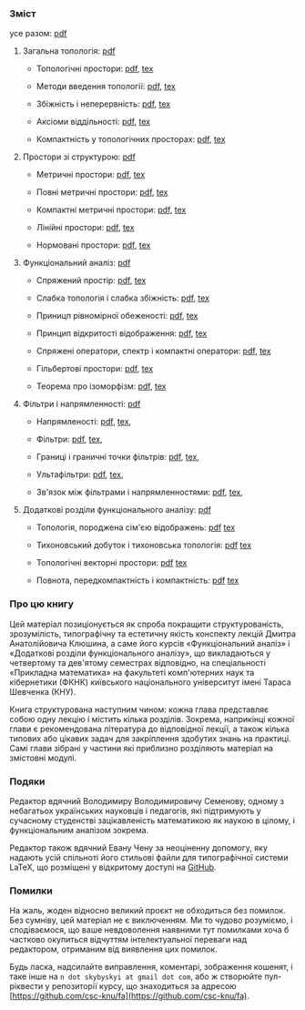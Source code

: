 ### Зміст

усе разом: [pdf](./pdf/main.pdf)

1. Загальна топологія: [pdf](./pdf/topology.pdf)

    - Топологічні простори:
        [pdf](./pdf/topology/introduction.pdf),
        [tex](./tex/topology/introduction.tex)

    - Методи введення топології:
        [pdf](./pdf/topology/closure-interior-bases.pdf),
        [tex](./tex/topology/closure-interior-bases.tex)

    - Збіжність і неперервність:
        [pdf](./pdf/topology/convergence-continuity.pdf),
        [tex](./tex/topology/convergence-continuity.tex)

    - Аксіоми віддільності:
        [pdf](./pdf/topology/separability.pdf),
        [tex](./tex/topology/separability.tex)

    - Компактність у топологічних просторах:
        [pdf](./pdf/topology/compactness.pdf),
        [tex](./tex/topology/compactness.tex)

2. Простори зі структурою: [pdf](./pdf/metric.pdf)

    - Метричні простори:
        [pdf](./pdf/metric/introduction.pdf),
        [tex](./tex/metric/introduction.tex)

    - Повні метричні простори:
        [pdf](./pdf/metric/completeness.pdf),
        [tex](./tex/metric/completeness.tex)

    - Компактні метричні простори:
        [pdf](./pdf/metric/compactness.pdf),
        [tex](./tex/metric/compactness.tex)

    - Лінійні простори:
        [pdf](./pdf/metric/linear.pdf),
        [tex](./tex/metric/linear.tex)

    - Нормовані простори:
        [pdf](./pdf/metric/normed.pdf),
        [tex](./tex/metric/normed.tex)

3. Функціональний аналіз: [pdf](./pdf/functional.pdf)

    - Спряжений простір:
        [pdf](./pdf/functional/conjugate.pdf),
        [tex](./tex/functional/conjugate.tex)

    - Слабка топологія і слабка збіжність:
        [pdf](./pdf/functional/weak-topology-convergence.pdf),
        [tex](./tex/functional/weak-topology-convergence.tex)

    - Приницп рівномірної обеженості:
        [pdf](./pdf/functional/uniform-boundedness.pdf),
        [tex](./tex/functional/uniform-boundedness.tex)

    - Принцип відкритості відображення:
        [pdf](./pdf/functional/openness.pdf),
        [tex](./tex/functional/openness.tex)

    - Спряжені оператори, спектр і компактні оператори:
        [pdf](./pdf/functional/spectrum.pdf),
        [tex](./tex/functional/spectrum.tex)

    - Гільбертові простори:
        [pdf](./pdf/functional/hilbert.pdf),
        [tex](./tex/functional/hilbert.tex)

    - Теорема про ізоморфізм:
        [pdf](./pdf/functional/isomorphism.pdf),
        [tex](./tex/functional/isomorphism.tex)

4. Фільтри і напрямленності: [pdf](./pdf/filters-nets.pdf)

    - Напрямленості:
        [pdf](./pdf/filters-nets/nets.pdf),
        [tex](./tex/filters-nets/nets.tex),

    - Фільтри:
        [pdf](./pdf/filters-nets/filters.pdf),
        [tex](./tex/filters-nets/filters.tex),

    - Границі і граничні точки фільтрів:
        [pdf](./pdf/filters-nets/filters-limits.pdf),
        [tex](./tex/filters-nets/filters-limits.tex),

    - Ультафільтри:
        [pdf](./pdf/filters-nets/ultrafilters.pdf),
        [tex](./tex/filters-nets/ultrafilters.tex),

    - Зв'язок між фільтрами і напрямленностями:
        [pdf](./pdf/filters-nets/filters-nets.pdf),
        [tex](./tex/filters-nets/filters-nets.tex),

5. Додаткові розділи функціонального аналізу: [pdf](./pdf/advanced.pdf)

    - Топологія, породжена сім'єю відображень:
        [pdf](./pdf/advanced/induced.pdf)
        [tex](./pdf/advanced/induced.tex)

    - Тихоновський добуток і тихоновська топологія:
        [pdf](./pdf/advanced/tychonoff.pdf)
        [tex](./pdf/advanced/tychonoff.tex)

    - Топологічні векторні простори:
        [pdf](./pdf/advanced/tvs.pdf)
        [tex](./pdf/advanced/tvs.tex)

    - Повнота, передкомпактність і компактність:
        [pdf](./pdf/advanced/cauchy.pdf)
        [tex](./pdf/advanced/cauchy.tex)

### Про цю книгу

Цей матеріал позиціонується як спроба покращити структурованість, зрозумілість, типографічну та естетичну якість конспекту лекцій Дмитра Анатолійовича Клюшина, а саме його курсів &laquo;Функціональний аналіз&raquo; і &laquo;Додаткові розділи функціонального аналізу&raquo;, що викладаються у четвертому та дев'ятому семестрах відповідно, на спеціальності &laquo;Прикладна математика&raquo; на факультеті комп'ютерних наук та кібернетики (ФКНК) київського національного університут імені Тараса Шевченка (КНУ).

Книга структурована наступним чином: кожна глава представляє собою одну лекцію і містить кілька розділів. Зокрема, наприкінці кожної глави є рекомендована література до відповідної лекції, а також кілька типових або цікавих задач для закріплення здобутих знань на практиці. Самі глави зібрані у частини які приблизно розділяють матеріал на змістовні модулі.

### Подяки

Редактор вдячний Володимиру Володимировичу Семенову, одному з небагатьох українських науковців і педагогів, які підтримують у сучасному студенстві зацікавленість математикою як наукою в цілому, і функціональним аналізом зокрема.

Редактор також вдячний Евану Чену за неоціненну допомогу, яку надають усій спільноті його стильові файли для типографічної системи LaTeX, що розміщені у відкритому доступі на [GitHub](https://github.com/vEnhance/dotfiles/blob/master/texmf/tex/latex/evan/evan.sty).

### Помилки

На жаль, жоден відносно великий проєкт не обходиться без помилок. Без сумніву, цей матеріал не є виключенням.  Ми то чудово розуміємо, і сподіваємося, що ваше невдоволення наявними тут помилками хоча б частково окупиться відчуттям інтелектуальної переваги над редактором, отриманим від виявлення цих помилок.

Будь ласка, надсилайте виправлення, коментарі, зображення кошенят, і таке інше на `n dot skybyskyi at gmail dot com`, або ж створюйте пул-ріквести у репозиторії курсу, що знаходиться за адресою [https://github.com/csc-knu/fa](https://github.com/csc-knu/fa).
